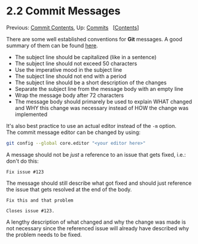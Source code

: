 <!-- markdownlint-disable MD046 -->

# 2.2 Commit Messages #

Previous: [Commit Contents](./contents.md),
 Up: [Commits](../commits.md)
 &nbsp; \[[Contents](../index.md)\]

There are some well established conventions for **Git** messages. A good summary
 of them can be found [here](https://chris.beams.io/posts/git-commit).

* The subject line should be capitalized (like in a sentence)
* The subject line should not exceed 50 characters
* Use the imperative mood in the subject line
* The subject line should not end with a period
* The subject line should be a short description of the changes
* Separate the subject line from the message body with an empty line
* Wrap the message body after 72 characters
* The message body should primarely be used to explain WHAT changed and WHY this
   change was necessary instead of HOW the change was implemented

It's also best practice to use an actual editor instead of the `-m` option.  
The commit message editor can be changed by using:

```sh
git config --global core.editor "<your editor here>"
```

A message should not be *just* a reference to an issue that gets fixed,
 i.e.: don't do this:

	Fix issue #123

The message should still describe what got fixed and should just reference the
 issue that gets resolved at the end of the body.

	Fix this and that problem

	Closes issue #123.

A lengthy description of what changed and why the change was made is not
 necessary since the referenced issue will already have described why the
 problem needs to be fixed.


